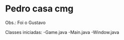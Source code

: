 <h1>Pedro casa cmg</h1>

Obs.: Foi o Gustavo


Classes iniciadas:
    -Game.java
    -Main.java
    -Window.java